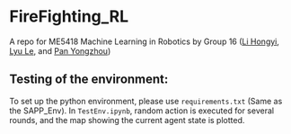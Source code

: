 # FireFighting_RL
A repo for ME5418 Machine Learning in Robotics by Group 16 ([Li Hongyi](https://github.com/LuyiLi), [Lyu Le](https://github.com/rulerlock), and [Pan Yongzhou](https://github.com/YongzhouPan))
## Testing of the environment:
To set up the python environment, please use `requirements.txt` (Same as the SAPP_Env).
In `TestEnv.ipynb`, random action is executed for several rounds, and the map showing the current agent state is plotted.
